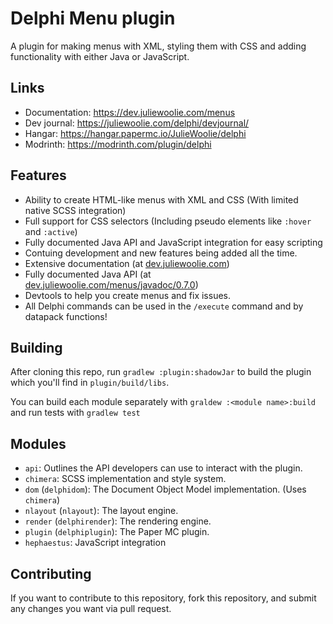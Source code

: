 # Delphi Menu plugin
A plugin for making menus with XML, styling them with CSS and adding functionality with either Java or JavaScript.

## Links
- Documentation: https://dev.juliewoolie.com/menus
- Dev journal: https://juliewoolie.com/delphi/devjournal/
- Hangar: https://hangar.papermc.io/JulieWoolie/delphi
- Modrinth: https://modrinth.com/plugin/delphi

## Features
* Ability to create HTML-like menus with XML and CSS (With limited native SCSS integration)
* Full support for CSS selectors (Including pseudo elements like `:hover` and `:active`)
* Fully documented Java API and JavaScript integration for easy scripting
* Contuing development and new features being added all the time.
* Extensive documentation (at [dev.juliewoolie.com](https://dev.juliewoolie.com/menus))
* Fully documented Java API (at [dev.juliewoolie.com/menus/javadoc/0.7.0](https://dev.juliewoolie.com/menus/javadoc/0.7.0/))
* Devtools to help you create menus and fix issues.
* All Delphi commands can be used in the `/execute` command and by datapack functions!

## Building
After cloning this repo, run `gradlew :plugin:shadowJar` to build the plugin which you'll find 
in `plugin/build/libs`.

You can build each module separately with `graldew :<module name>:build` and run tests with `gradlew test`

## Modules
- `api`: Outlines the API developers can use to interact with the plugin.
- `chimera`: SCSS implementation and style system.
- `dom` (`delphidom`): The Document Object Model implementation. (Uses `chimera`)
- `nlayout` (`nlayout`): The layout engine.
- `render` (`delphirender`): The rendering engine.
- `plugin` (`delphiplugin`): The Paper MC plugin.
- `hephaestus`: JavaScript integration

## Contributing
If you want to contribute to this repository, fork this repository, and submit any 
changes you want via pull request.
